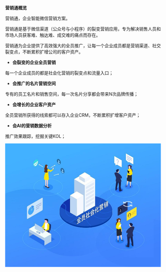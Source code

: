 **营销通概览**

营销通，企业智能微信营销方案。

营销通是基于微信渠道（公众号与小程序）的裂变营销应用，专为解决销售人员和市场人员获客难、触达难、成交难的痛点而存在。

营销通为企业提供了高效强大的全员推广，让每一个企业成员都是营销渠道、社交裂变点，不断累积扩增公司的客户资产。

- **会裂变的企业全员营销**

每一个企业成员的都是社会化营销的裂变点和流量入口；

- **会推广的名片营销空间**

专有的员工名片和销售空间，每一次名片分享都会带来N次品牌传播；

- **会增长的企业客户资产**

全员营销所获得的线索都可以存入企业CRM，不断累积扩增客户资产；

- **会AI的营销数据分析**

推广效果跟踪，挖掘关键KOL；

![s1](.\images\s1.jpg)









